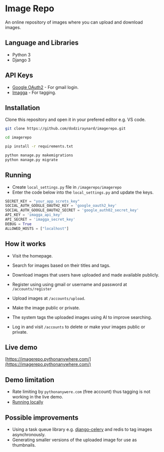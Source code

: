 # Image Repo

An online repository of images where you can upload and download images.

## Language and Libraries

- Python 3
- Django 3

## API Keys

- [Google OAuth2](https://developers.google.com/identity/protocols/oauth2) - For gmail login.
- [Imagga](https://imagga.com/) - For tagging.

## Installation

Clone this repository and open it in your prefered editor e.g. VS code.

```bash
git clone https://github.com/dodziraynard/imagerepo.git

cd imagerepo

pip install -r requirements.txt

python manage.py makemigrations
python manage.py migrate
```

## Running

- Create `local_settings.py` file in `/imagerepo/imagerepo`
- Enter the code below into the `local_settings.py` and update the keys.

```python
SECRET_KEY = "your_app_screts_key"
SOCIAL_AUTH_GOOGLE_OAUTH2_KEY = 'google_oauth2_key'
SOCIAL_AUTH_GOOGLE_OAUTH2_SECRET = 'google_auth02_secret_key'
API_KEY = 'imagga_api_key'
API_SECRET = 'imagga_secret_key'
DEBUG = True
ALLOWED_HOSTS = ["localhost"]
```

## How it works

- Visit the homepage.
- Search for images based on their titles and tags.
- Download images that users have uploaded and made available publicly.

- Register using using gmail or username and password at `/accounts/register`
- Upload images at `/accounts/upload`.
- Make the image public or private.
- The system tags the uploaded images using AI to improve searching.

- Log in and visit `/accounts` to delete or make your images public or private.

## Live demo

[https://imagerepo.pythonanywhere.com/](https://imagerepo.pythonanywhere.com/)

## Demo limitation

- Rate limiting by `pythonanywere.com` (free account) thus tagging is not working in the live demo.
- [Running locally](https://github.com/dodziraynard/imagerepo/blob/main/web/utils.py)

## Possible improvements

- Using a task queue library e.g. [django-celery](https://docs.celeryproject.org/en/stable/django/first-steps-with-django.html) and redis to tag images asynchronously.
- Generating smaller versions of the uploaded image for use as thumbnails.

